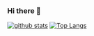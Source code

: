 ### Hi there 👋

[![github stats](https://github-readme-stats.vercel.app/api?username=Hikaru-Morita)](https://github.com/anuraghazra/github-readme-stats)
[![Top Langs](https://github-readme-stats.vercel.app/api/top-langs/?username=Hikaru-Morita&langs_count=6)](https://github.com/anuraghazra/github-readme-stats)

<!--
**Hikaru-Morita/Hikaru-Morita** is a ✨ _special_ ✨ repository because its `README.md` (this file) appears on your GitHub profile.

Here are some ideas to get you started:

- 🔭 I’m currently working on ...
- 🌱 I’m currently learning ...
- 👯 I’m looking to collaborate on ...
- 🤔 I’m looking for help with ...
- 💬 Ask me about ...
- 📫 How to reach me: ...
- 😄 Pronouns: ...
- ⚡ Fun fact: ...
-->
